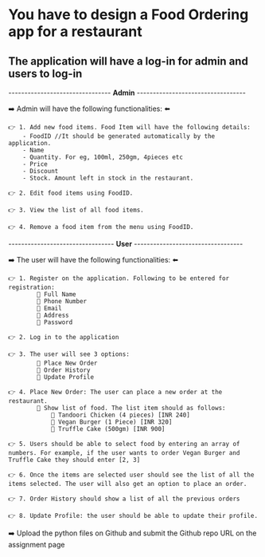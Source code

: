 # You have to design a Food Ordering app for a restaurant

## The application will have a log-in for admin and users to log-in

-------------------------------- **Admin** ----------------------------------

:arrow_right: Admin will have the following functionalities: ⬅️

    👉 1. Add new food items. Food Item will have the following details:
        - FoodID //It should be generated automatically by the application.
        - Name
        - Quantity. For eg, 100ml, 250gm, 4pieces etc
        - Price
        - Discount
        - Stock. Amount left in stock in the restaurant.

    👉 2. Edit food items using FoodID.

    👉 3. View the list of all food items.

    👉 4. Remove a food item from the menu using FoodID.

--------------------------------- **User** ----------------------------------

➡️ The user will have the following functionalities: ⬅️

    👉 1. Register on the application. Following to be entered for registration:
            🔴 Full Name
            🔴 Phone Number
            🔴 Email
            🔴 Address
            🔴 Password

    👉 2. Log in to the application

    👉 3. The user will see 3 options:
            🔴 Place New Order
            🔴 Order History
            🔴 Update Profile

    👉 4. Place New Order: The user can place a new order at the restaurant.
            🔵 Show list of food. The list item should as follows:
                🔴 Tandoori Chicken (4 pieces) [INR 240]
                🔴 Vegan Burger (1 Piece) [INR 320]
                🔴 Truffle Cake (500gm) [INR 900]
    
    👉 5. Users should be able to select food by entering an array of numbers. For example, if the user wants to order Vegan Burger and Truffle Cake they should enter [2, 3]

    👉 6. Once the items are selected user should see the list of all the items selected. The user will also get an option to place an order.

    👉 7. Order History should show a list of all the previous orders

    👉 8. Update Profile: the user should be able to update their profile.


:arrow_right: Upload the python files on Github and submit the Github repo URL on the assignment page
